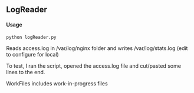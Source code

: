 ## LogReader

#### Usage
`python logReader.py`

Reads access.log in /var/log/nginx folder and writes /var/log/stats.log  (edit to configure for local)

To test, I ran the script, opened the access.log file and cut/pasted some
lines to the end.  

WorkFiles includes work-in-progress files